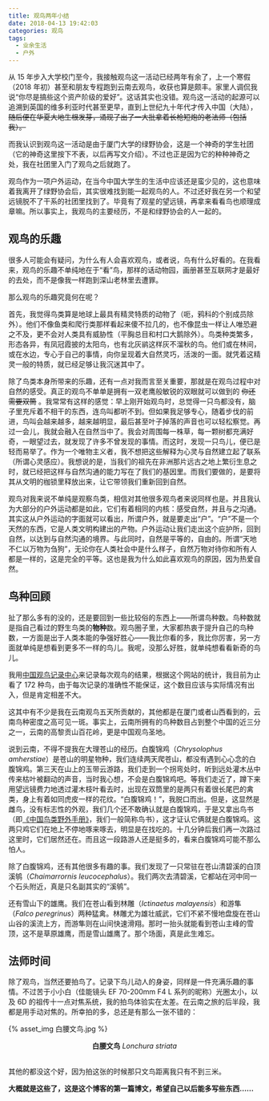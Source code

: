 ```yaml
---
title: 观鸟两年小结
date: 2018-04-13 19:42:03
categories: 观鸟
tags:
  - 业余生活
  - 户外
---
```

从 15 年步入大学校门至今，我接触观鸟这一活动已经两年有余了，上一个寒假（2018 年初）甚至和朋友专程跑到云南去观鸟，收获也算是颇丰。<!-- more -->家里人调侃我说“你尽是搞些这个资产阶级的爱好”。这话其实也没错。观鸟这一活动的起源可以追溯到英国的维多利亚时代甚至更早，直到上世纪九十年代才传入中国（大陆）， ~~随后便在华夏大地生根发芽，涌现了出了一大批拿着长枪短炮的老法师（包括我）。~~

而我认识到观鸟这一活动是由于厦门大学的绿野协会，这是一个神奇的学生社团（它的神奇这里按下不表，以后再写文介绍）。不过也正是因为它的种种神奇之处，我在社团里入门了观鸟之后就跑了。

观鸟作为一项户外运动，在当今中国大学生的生活中应该还是蛮少见的，这也意味着我离开了绿野协会后，其实很难找到能一起观鸟的人。不过还好我在另一个和望远镜脱不了干系的社团里找到了。毕竟有了观星的望远镜，再拿来看看鸟也顺理成章嘛。所以事实上，我观鸟的主要经历，不是和绿野协会的人一起的。

## 观鸟的乐趣

很多人可能会有疑问，为什么有人会喜欢观鸟，或者说，鸟有什么好看的。在我看来，观鸟的乐趣不单纯地在于“看”鸟，那样的话动物园，画册甚至互联网才是最好的去处，而不是像我一样跑到深山老林里去遭罪。

那么观鸟的乐趣究竟何在呢？

首先，我觉得鸟类算是地球上最具有精灵特质的动物了（呃，鸦科的个别成员除外）。他们不像鱼类和爬行类那样看起来傻不拉几的，也不像昆虫一样让人唯恐避之不及，更不会对人类具有威胁性（平胸总目和村口大鹅除外）。鸟类种类繁多，形态各异，有凤冠霞披的太阳鸟，也有北灰鹟这样灰不溜秋的鸟。他们或在林间，或在水边，专心于自己的事情，向你呈现着大自然灵巧，活泼的一面。就凭着这精灵一般的特质，就已经足够让我沉迷其中了。

除了鸟类本身所带来的乐趣，还有一点对我而言至关重要，那就是在观鸟过程中对自然的感受。真正的观鸟不单单是拥有一双老鹰般敏锐的双眼就可以做到的 ~~你还需要双筒~~ 。我常常有这样的感觉：早上刚开始观鸟时，总觉得一只鸟都没有，脑子里充斥着不相干的东西，连鸟叫都听不到。但如果我足够专心，随着步伐的前进，鸟叫会越来越多，越来越明显，最后甚至叶子掉落的声音也可以轻松察觉。再过一会儿，我就会融入在自然当中了。我会对周围每一株草，每一颗树都充满好奇，一眼望过去，就发现了许多不曾发现的事情。而这时，发现一只鸟儿，便已是轻而易举了。作为一个唯物主义者，我不想把这些解释为心灵与自然建立起了联系（所谓心灵感应）。我想说的是，当我们的祖先在非洲那片远古之地上繁衍生息之时，就已经把这样与自然沟通的能力写在了我们的基因里。而我们要做的，是要将其从文明的枷锁里释放出来，让它带领我们重新回到自然。

观鸟对我来说不单纯是观察鸟类，相信对其他很多观鸟者来说同样也是。并且我认为大部分的户外运动都是如此，它们有着相同的内核：感受自然，并且与之沟通。其实这从户外运动的字面就可以看出，所谓户外，就是要走出“户”。“户”不是一个天然的东西，它是人类文明构建出的产物。户外运动让我们走出这个庇护所，回到自然，以达到与自然沟通的境界。与此同时，自然是平等的，自由的。所谓“天地不仁以万物为刍狗”，无论你在人类社会中是什么样子，自然万物对待你和所有人都是一样的，这是完全的平等。这也是我为什么如此喜欢观鸟的原因，因为热爱自然。

## 鸟种回顾

扯了那么多有的没的，还是要回到一些比较俗的东西上——所谓鸟种数。鸟种数就是指自己看过的野生鸟类的**物种**数。观鸟圈子里，大家都热衷于提升自己的鸟种数，一方面是出于人类本能的争强好胜心——我比你看的多，我比你厉害，另一方面就单纯是想看到更多不一样的鸟儿。我呢，没那么好胜，就单纯想看看新奇的鸟儿。

我用[中国观鸟记录中心](http://www.birdreport.cn/)来记录每次观鸟的结果，根据这个网站的统计，我目前为止看了 172 种鸟，由于每次记录的准确性不能保证，这个数目应该与实际情况有出入，但是肯定相差不大。

这其中有不少是我在云南观鸟五天所贡献的，其他都是在厦门或者山西看到的，云南鸟种密度之高可见一斑。事实上，云南所拥有的鸟种数目占到整个中国的近三分之一，云南的高黎贡山百花岭，更是中国观鸟圣地。

说到云南，不得不提我在大理苍山的经历。白腹锦鸡（*Chrysolophus amherstiae*）是苍山的明星物种，我们连续两天爬苍山，都没有遇到心心念的白腹锦鸡。第三天在山上的玉带云游路，我们走到一个拐弯处时，听到远处灌木丛中传来枯叶被翻动的声音，当时我心想，不会是白腹锦鸡吧。等我们走近了，蹲下来用望远镜费力地透过灌木枝叶看去时，出现在双筒里的是两只有着很长尾巴的禽类，身上有着如同虎皮一样的花纹。“白腹锦鸡！”，我脱口而出。但是，这显然是雌鸟，没有标志性的外观，我们几个还不敢确认就是白腹锦鸡，于是又拿出鸟书（即[《中国鸟类野外手册》](https://book.douban.com/subject/1441487/)，我们一般简称鸟书），这才证认它俩就是白腹锦鸡。这两只鸡它们在地上不停地啄来啄去，明显是在找吃的。十几分钟后我们再一次路过这里时，它们居然还在。而且这一段路游人还是挺多的，看来白腹锦鸡可能不那么怕人。

除了白腹锦鸡，还有其他很多有趣的事。我们发现了一只常驻在苍山清碧溪的白顶溪鸲（*Chaimarrornis leucocephalus*）。我们两次去清碧溪，它都站在河中同一个石头附近，真是只名副其实的“溪鸲”。

还有雪山下的雄鹰。我们在苍山看到林雕（*Ictinaetus malayensis*）和游隼（*Falco peregrinus*）两种猛禽。林雕尤为雄壮威武，它们不紧不慢地盘旋在苍山山谷的溪流上方，而游隼则在山间快速滑翔。那时一抬头就能看到苍山主峰的雪顶，这不是草原雄鹰，而是雪山雄鹰了。那个场面，真是此生难忘。

## 法师时间

除了观鸟，当然还要拍鸟了。记录下鸟儿动人的身姿，同样是一件充满乐趣的事情。不过苦于小小白（佳能镜头 EF 70-200mm F4 L 系列的昵称）光圈太小，以及 6D 的祖传十一点对焦系统，我的拍鸟体验实在太差。在云南之旅的后半段，我都是用手动对焦的。所幸拍的多，总还是有那么一张不错的：

{% asset_img 白腰文鸟.jpg %}

<center><b>白腰文鸟</b> <I>Lonchura striata</I></center><br/>

其他的都没这个好，因为拍这张的时候那只文鸟距离我只有不到三米。

<b>大概就是这些了，这是这个博客的第一篇博文，希望自己以后能多写些东西……</b>
